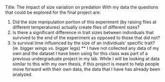 Title: The impact of size variation on predation
With my data the questions that could be explored for the final project are:
1. Did the size manipulation portion of this experiment (by raising flies at different temperatures) actually create flies of different sizes?
2. Is there a significant difference in trait sizes between individuals that survived to the end of the experiment as opposed to those that did not?
3. Is survival time influenced by the size of an individuals’ specific trait? (ie. bigger wings vs. bigger legs)
** I have not collected any data of my own and the dataset I have been using for this class was part of a previous undergraduate project in my lab. While I will be looking at data similar to this with my own thesis, if this project is meant to help people move forward with their own data, the data that I have has already been analyzed. 
